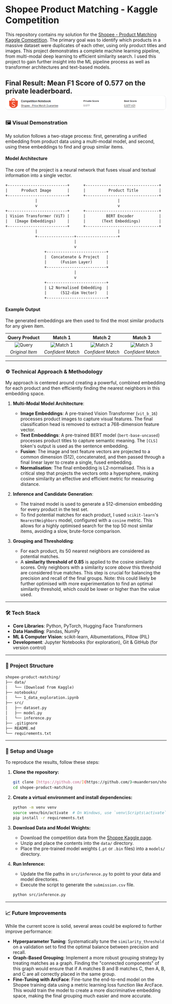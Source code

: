 # Shopee Product Matching - Kaggle Competition

This repository contains my solution for the [Shopee - Product Matching Kaggle Competition](https://www.kaggle.com/c/shopee-product-matching). The primary goal was to identify which products in a massive dataset were duplicates of each other, using only product titles and images. This project demonstrates a complete machine learning pipeline, from multi-modal deep learning to efficient similarity search. I used this project to gain further insight into the ML pipeline process as well as transformer architectures and text-based models.

**Final Result: Mean F1 Score of 0.577 on the private leaderboard.**
![Results](result.png)
---

### 🖼️ Visual Demonstration

My solution follows a two-stage process: first, generating a unified embedding from product data using a multi-modal model, and second, using these embeddings to find and group similar items.

#### Model Architecture

The core of the project is a neural network that fuses visual and textual information into a single vector.

```
+--------------------------+      +--------------------------------+
|      Product Image       |      |          Product Title         |
+--------------------------+      +--------------------------------+
             |                                   |
             v                                   v
+--------------------------+      +--------------------------------+
| Vision Transformer (ViT) |      |         BERT Encoder           |
|   (Image Embeddings)     |      |       (Text Embeddings)        |
+--------------------------+      +--------------------------------+
             |                                   |
             +----------------+------------------+
                              |
                              v
                 +--------------------------+
                 |  Concatenate & Project   |
                 |      (Fusion Layer)      |
                 +--------------------------+
                              |
                              v
                 +--------------------------+
                 | L2 Normalised Embedding  |
                 |      (512-dim Vector)    |
                 +--------------------------+
```

#### Example Output

The generated embeddings are then used to find the most similar products for any given item.

| Query Product | Match 1 | Match 2 | Match 3 |
| :---: | :---: | :---: | :---: |
| ![Query](https://placehold.co/200x200/DBEAFE/3B82F6?text=Query+Item) | ![Match 1](https://placehold.co/200x200/DBEAFE/3B82F6?text=Match+1) | ![Match 2](https://placehold.co/200x200/DBEAFE/3B82F6?text=Match+2) | ![Match 3](https://placehold.co/200x200/DBEAFE/3B82F6?text=Match+3) |
| *Original Item* | *Confident Match* | *Confident Match* | *Confident Match* |

---

### ⚙️ Technical Approach & Methodology

My approach is centered around creating a powerful, combined embedding for each product and then efficiently finding the nearest neighbors in this embedding space.

1.  **Multi-Modal Model Architecture**:
    * **Image Embeddings**: A pre-trained Vision Transformer (`vit_b_16`) processes product images to capture visual features. The final classification head is removed to extract a 768-dimension feature vector.
    * **Text Embeddings**: A pre-trained BERT model (`bert-base-uncased`) processes product titles to capture semantic meaning. The `[CLS]` token's output is used as the sentence embedding.
    * **Fusion**: The image and text feature vectors are projected to a common dimension (512), concatenated, and then passed through a final linear layer to create a single, fused embedding.
    * **Normalisation**: The final embedding is L2-normalised. This is a critical step that projects the vectors onto a hypersphere, making cosine similarity an effective and efficient metric for measuring distance.

2.  **Inference and Candidate Generation**:
    * The trained model is used to generate a 512-dimension embedding for every product in the test set.
    * To find potential matches for each product, I used `scikit-learn`'s `NearestNeighbors` model, configured with a `cosine` metric. This allows for a highly optimised search for the top 50 most similar items, avoiding a slow, brute-force comparison.

3.  **Grouping and Thresholding**:
    * For each product, its 50 nearest neighbors are considered as potential matches.
    * A **similarity threshold of 0.85** is applied to the cosine similarity scores. Only neighbors with a similarity score *above* this threshold are considered true matches. This step is crucial for balancing the precision and recall of the final groups. Note: this could likely be further optimised with more experimentation to find an optimal similarity threshold, which could be lower or higher than the value used.

---

### 🛠️ Tech Stack

* **Core Libraries**: Python, PyTorch, Hugging Face Transformers
* **Data Handling**: Pandas, NumPy
* **ML & Computer Vision**: scikit-learn, Albumentations, Pillow (PIL)
* **Development**: Jupyter Notebooks (for exploration), Git & GitHub (for version control)

---

### 📂 Project Structure

```
shopee-product-matching/
├── data/
│   └── (Download from Kaggle)
├── notebooks/
│   └── 1_data_exploration.ipynb
├── src/
│   ├── dataset.py
│   ├── model.py
│   └── inference.py
├── .gitignore
├── README.md
└── requirements.txt
```

---

### 🚀 Setup and Usage

To reproduce the results, follow these steps:

1.  **Clone the repository:**
    ```bash
    git clone [https://github.com/](https://github.com/)<muanderson/shopee-product-matching.git
    cd shopee-product-matching
    ```

2.  **Create a virtual environment and install dependencies:**
    ```bash
    python -m venv venv
    source venv/bin/activate  # On Windows, use `venv\Scripts\activate`
    pip install -r requirements.txt
    ```

3.  **Download Data and Model Weights:**
    * Download the competition data from the [Shopee Kaggle page](https://www.kaggle.com/c/shopee-product-matching/data).
    * Unzip and place the contents into the `data/` directory.
    * Place the pre-trained model weights (`.pt` or `.bin` files) into a `models/` directory.

4.  **Run Inference:**
    * Update the file paths in `src/inference.py` to point to your data and model directories.
    * Execute the script to generate the `submission.csv` file.
    ```bash
    python src/inference.py
    ```

---

### 📈 Future Improvements

While the current score is solid, several areas could be explored to further improve performance:

* **Hyperparameter Tuning**: Systematically tune the `similarity_threshold` on a validation set to find the optimal balance between precision and recall.
* **Graph-Based Grouping**: Implement a more robust grouping strategy by treating matches as a graph. Finding the "connected components" of this graph would ensure that if A matches B and B matches C, then A, B, and C are all correctly placed in the same group.
* **Fine-Tuning with ArcFace**: Fine-tune the end-to-end model on the Shopee training data using a metric learning loss function like ArcFace. This would train the model to create a more discriminative embedding space, making the final grouping much easier and more accurate.
